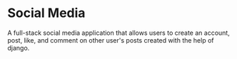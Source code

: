 # Social Media 
A full-stack social media application that allows users to create an account, post, like, and comment on other user's posts created with the help of django.

